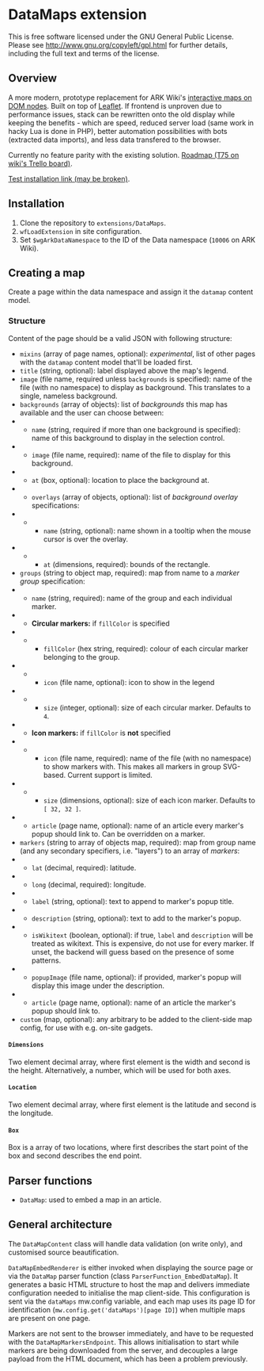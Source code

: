# DataMaps extension

This is free software licensed under the GNU General Public License. Please
see http://www.gnu.org/copyleft/gpl.html for further details, including the
full text and terms of the license.

## Overview
A more modern, prototype replacement for ARK Wiki's [interactive maps on DOM nodes](https://ark.wiki.gg/wiki/Module:ResourceMap).
Built on top of [Leaflet](https://leafletjs.com/). If frontend is unproven due to performance issues, stack can be rewritten onto
the old display while keeping the benefits - which are speed, reduced server load (same work in hacky Lua is done in PHP), better
automation possibilities with bots (extracted data imports), and less data transfered to the browser.

Currently no feature parity with the existing solution. [Roadmap (T75 on wiki's Trello board)](https://trello.com/c/CiLfCspG/75-datamaps-extension-for-fjordurs-release).

[Test installation link (may be broken)](https://ark-wcmove-sandbox.mglolenstine.xyz/wiki/Map_transclusion_01).

## Installation
1. Clone the repository to `extensions/DataMaps`.
2. `wfLoadExtension` in site configuration.
3. Set `$wgArkDataNamespace` to the ID of the Data namespace (`10006` on ARK Wiki).

## Creating a map
Create a page within the data namespace and assign it the `datamap` content model.

### Structure
Content of the page should be a valid JSON with following structure:
* `mixins` (array of page names, optional): *experimental*, list of other pages with the `datamap` content model that'll be loaded first.
* `title` (string, optional): label displayed above the map's legend.
* `image` (file name, required unless `backgrounds` is specified): name of the file (with no namespace) to display as background. This translates to a single, nameless background.
* `backgrounds` (array of objects): list of *backgrounds* this map has available and the user can choose between:
* * `name` (string, required if more than one background is specified): name of this background to display in the selection control.
* * `image` (file name, required): name of the file to display for this background.
* * `at` (box, optional): location to place the background at.
* * `overlays` (array of objects, optional): list of *background overlay* specifications:
* * * `name` (string, optional): name shown in a tooltip when the mouse cursor is over the overlay.
* * * `at` (dimensions, required): bounds of the rectangle.
* `groups` (string to object map, required): map from name to a *marker group* specification:
* * `name` (string, required): name of the group and each individual marker.
* * **Circular markers:** if `fillColor` is specified
* * * `fillColor` (hex string, required): colour of each circular marker belonging to the group.
* * * `icon` (file name, optional): icon to show in the legend
* * * `size` (integer, optional): size of each circular marker. Defaults to `4`.
* * **Icon markers:** if `fillColor` is **not** specified
* * * `icon` (file name, required): name of the file (with no namespace) to show markers with. This makes all markers in group SVG-based. Current support is limited.
* * * `size` (dimensions, optional): size of each icon marker. Defaults to `[ 32, 32 ]`.
* * `article` (page name, optional): name of an article every marker's popup should link to. Can be overridden on a marker.
* `markers` (string to array of objects map, required): map from group name (and any secondary specifiers, i.e. "layers") to an array of *markers*:
* * `lat` (decimal, required): latitude.
* * `long` (decimal, required): longitude.
* * `label` (string, optional): text to append to marker's popup title.
* * `description` (string, optional): text to add to the marker's popup.
* * `isWikitext` (boolean, optional): if true, `label` and `description` will be treated as wikitext. This is expensive, do not use for every marker. If unset, the backend will guess based on the presence of some patterns.
* * `popupImage` (file name, optional): if provided, marker's popup will display this image under the description.
* * `article` (page name, optional): name of an article the marker's popup should link to.
* `custom` (map, optional): any arbitrary to be added to the client-side map config, for use with e.g. on-site gadgets.

#### `Dimensions`
Two element decimal array, where first element is the width and second is the height. Alternatively, a number, which will be
used for both axes.

#### `Location`
Two element decimal array, where first element is the latitude and second is the longitude.

#### `Box`
Box is a array of two locations, where first describes the start point of the box and second describes the end point.

## Parser functions
* `DataMap`: used to embed a map in an article.

## General architecture
The `DataMapContent` class will handle data validation (on write only), and customised source beautification.

`DataMapEmbedRenderer` is either invoked when displaying the source page or via the `DataMap` parser function (class
`ParserFunction_EmbedDataMap`). It generates a basic HTML structure to host the map and delivers immediate configuration needed
to initialise the map client-side. This configuration is sent via the `dataMaps` mw.config variable, and each map uses its page
ID for identification (`mw.config.get('dataMaps')[page ID]`) when multiple maps are present on one page.

Markers are not sent to the browser immediately, and have to be requested with the `DataMapMarkersEndpoint`. This allows
initialisation to start while markers are being downloaded from the server, and decouples a large payload from the HTML document,
which has been a problem previously.
